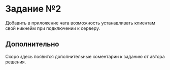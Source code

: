 # Задание №2

Добавить в приложение чата возможность устанавливать клиентам свой никнейм при подключении к серверу.

## Дополнительно

Скоро здесь появится дополнительные коментарии к заданию от автора решения.
